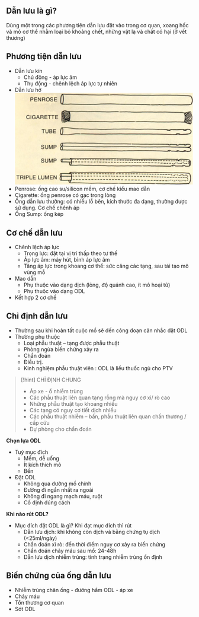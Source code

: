 ## Dẫn lưu là gì?
Dùng một trong các phương tiện dẫn lưu đặt vào trong cơ quan, xoang hốc và mô cơ thể nhằm loại bỏ khoảng chết, những vật lạ và chất có hại (ở vết thương)

## Phương tiện dẫn lưu
- Dẫn lưu kín
	- Chủ động - áp lực âm
	- Thụ động - chênh lệch áp lực tự nhiên
- Dẫn lưu hở
![Pasted image 20230411201602.png](../../../../200%20Files/image/Pasted%20image%2020230411201602.png)
- Penrose: ống cao su/silicon mềm, cơ chế kiểu mao dẫn
- Cigarette: ống penrose có gạc trong lòng
- Ống dẫn lưu thường: có nhiều lỗ bên, kích thước đa dạng, thường được sử dụng. Cơ chế chênh áp
- Ống Sump: ống kép
## Cơ chế dẫn lưu
- Chênh lệch áp lực
	- Trọng lực: đặt tại vị trí thấp theo tư thế
	- Áp lực âm: máy hút, bình áp lực âm
	- Tăng áp lực trong khoang cơ thể: sức căng các tạng, sau tái tạo mô vùng mỗ
- Mao dẫn
	- Phụ thuộc vào dạng dịch (lỏng, độ quánh cao, ít mô hoại tử)
	- Phụ thuộc vào dạng ODL
- Kết hợp 2 cơ chế
## Chỉ định dẫn lưu
- Thường sau khi hoàn tất cuộc mổ sẽ đến công đoạn cân nhắc đặt ODL  
- Thường phụ thuộc  
	- Loại phẫu thuật – tạng được phẫu thuật  
	- Phòng ngừa biến chứng xảy ra  
	- Chẩn đoán  
	- Điều trị.  
	-  Kinh nghiệm phẫu thuật viên : ODL là liều thuốc ngủ cho PTV


> [!hint] CHỈ ĐỊNH CHUNG
> - Áp xe - ổ nhiễm trùng
> - Các phẫu thuật liên quan tạng rỗng mà nguy cơ xì/ rò cao
> - Những phẫu thuật tạo khoang nhiều
> - Các tạng có nguy cơ tiết dịch nhiều
> - Các phẫu thuật nhiễm – bẩn, phẫu thuật liên quan chấn thương / cấp cứu
> - Dự phòng cho chẩn đoán



**Chọn lựa ODL**
- Tuỳ mục đích
	- Mềm, dễ uống
	- Ít kích thích mô
	- Bền
- Đặt ODL
	- Không qua đường mổ chính
	- Đường đi ngắn nhất ra ngoài
	- Không đi ngang mạch máu, ruột
	- Cố định đúng cách

**Khi nào rút ODL?**
- Mục đích đặt ODL là gì? Khi đạt mục đích thì rút
	- Dẫn lưu dịch: khi không còn dịch và bằng chứng tụ dịch (<25ml/ngày)
	- Chẩn đoán xì rò: đến thời điểm nguy cơ xảy ra biến chứng
	- Chẩn đoán chảy máu sau mổ: 24-48h
	- Dẫn lưu dịch nhiễm trùng: tình trạng nhiễm trùng ổn định

## Biến chứng của ống dẫn lưu
- Nhiễm trùng chân ống - đường hầm ODL - áp xe
- Chảy máu
- Tổn thương cơ quan
- Sót ODL